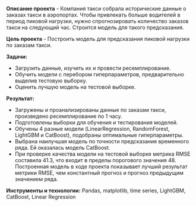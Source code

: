 **Описание проекта** - Компания такси собрала исторические данные о заказах такси в аэропортах. Чтобы привлекать больше водителей в период пиковой нагрузки, нужно спрогнозировать количество заказов такси на следующий час. Строится модель для такого предсказания.

**Цель проекта** - Построить модель для предсказания пиковой нагрузки по заказам такси.

**Задачи:**
- Загрузить данные, изучить их и провести ресемплирование.
- Обучить модели с перебором гиперпараметров, предварительно выделив тестовую выборку.
- Оценить лучшую модель на тестовой выборке.

**Результат:**
- Загружены и проанализированы данные по заказам такси, произведено ресемплирование по 1 часу.
- Подготовлены выборки для обучения и тестирования моделей.
- Обучены 4 разные модели (LinearRegression, RandomForest, LightGBM и CatBoost), подобраны оптимальные гиперпараметры. 
- Выбрана наилучшая модель по точности предсказания временного ряда. Ей оказалась модель CatBoost.
- При проверке качества модели на тестовой выборке метрика RMSE составила 41.3, что входит в пределы порогового значения 48. Построенная модель в ходе проекта показывает лучший результат метрики RMSE, чем константный прогноз и прогноз предыдущим значением ряда.

**Инструменты и технологии:** Pandas, matplotlib, time series, LightGBM, CatBoost, Linear Regression
